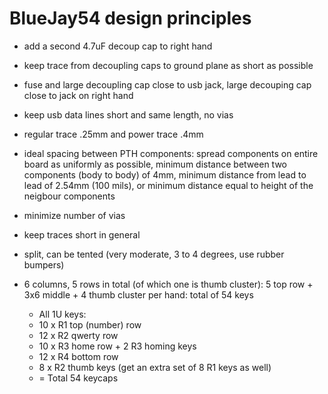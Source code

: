 # BlueJay54 design principles

- add a second 4.7uF decoup cap to right hand

- keep trace from decoupling caps to ground plane as short as possible
- fuse and large decoupling cap close to usb jack, large decouping cap close to jack on right hand
- keep usb data lines short and same length, no vias
- regular trace .25mm and power trace .4mm
- ideal spacing between PTH components: spread components on entire board as uniformly as possible, minimum distance between two components (body to body) of 4mm, minimum distance from lead to lead of 2.54mm (100 mils), or minimum distance equal to height of the neigbour components
- minimize number of vias
- keep traces short in general

- split, can be tented (very moderate, 3 to 4 degrees, use rubber bumpers)

- 6 columns, 5 rows in total (of which one is thumb cluster): 5 top row + 3x6 middle + 4 thumb cluster per hand: total of 54 keys
	+ All 1U keys:
	+ 10 x R1 top (number) row
	+ 12 x R2 qwerty row
	+ 10 x R3 home row + 2 R3 homing keys
	+ 12 x R4 bottom row
	+ 8 x R2 thumb keys (get an extra set of 8 R1 keys as well)
	+ = Total 54 keycaps